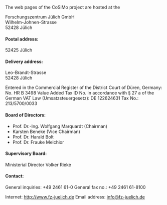 The web pages of the CoSiMo project are hosted at the

Forschungszentrum Jülich GmbH  
Wilhelm-Johnen-Strasse  
52428 Jülich  

#### Postal address:
52425 Jülich

#### Delivery address:
Leo-Brandt-Strasse  
52428 Jülich  

Entered in the Commercial Register of the District Court of Düren, Germany: No. HR B 3498
Value Added Tax ID No. in accordance with § 27 a of the German VAT Law (Umsatzsteuergesetz): DE 122624631
Tax No.: 213/5700/0033

#### Board of Directors:
- Prof. Dr.-Ing. Wolfgang Marquardt (Chairman)  
- Karsten Beneke (Vice Chairman)  
- Prof. Dr. Harald Bolt 
- Prof. Dr. Frauke Melchior

#### Supervisory Board:
Ministerial Director Volker Rieke

#### Contact:
General inquiries: +49 2461 61-0
General fax no.: +49 2461 61-8100

Internet: http://www.fz-juelich.de
Email address: info@fz-juelich.de